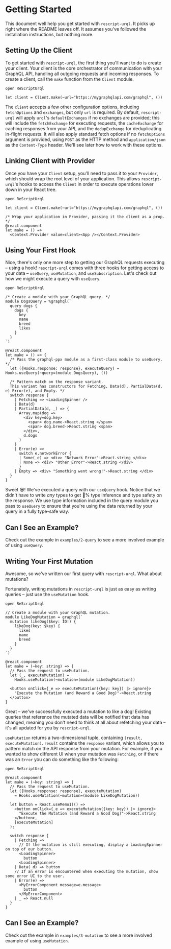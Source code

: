 # Getting Started

This document well help you get started with `rescript-urql`. It picks up right where the README leaves off. It assumes you've followed the installation instructions, but nothing more.

## Setting Up the Client

To get started with `rescript-urql`, the first thing you'll want to do is create your client. Your client is the core orchestrator of communication with your GraphQL API, handling all outgoing requests and incoming responses. To create a client, call the `make` function from the `Client` module.

```rescript
open ReScriptUrql

let client = Client.make(~url="https://mygraphqlapi.com/graphql", ())
```

The `client` accepts a few other configuration options, including `fetchOptions` and `exchanges`, but only `url` is required. By default, `rescript-urql` will apply `urql`'s `defaultExchanges` if no exchanges are provided; this will include the `fetchExchange` for executing requests, the `cacheExchange` for caching responses from your API, and the `dedupExchange` for deduplicating in-flight requests. It will also apply standard fetch options if no `fetchOptions` argument is provided, using `POST` as the HTTP method and `application/json` as the `Content-Type` header. We'll see later how to work with these options.

## Linking Client with Provider

Once you have your `Client` setup, you'll need to pass it to your `Provider`, which should wrap the root level of your application. This allows `rescript-urql`'s hooks to access the `Client` in order to execute operations lower down in your React tree.

```rescript
open ReScriptUrql

let client = Client.make(~url="https://mygraphqlapi.com/graphql", ())

/* Wrap your application in Provider, passing it the client as a prop. */
@react.component
let make = () =>
  <Context.Provider value=client><App /></Context.Provider>
```

## Using Your First Hook

Nice, there's only one more step to getting our GraphQL requests executing – using a hook! `rescript-urql` comes with three hooks for getting access to your data – `useQuery`, `useMutation`, and `useSubscription`. Let's check out how we might execute a query with `useQuery`.

```rescript
open ReScriptUrql

/* Create a module with your GraphQL query. */
module DogsQuery = %graphql(`
  query dogs {
    dogs {
      key
      name
      breed
      likes
    }
  }
`)

@react.component
let make = () => {
  /* Pass the graphql-ppx module as a first-class module to useQuery. */
  let ({Hooks.response: response}, executeQuery) = Hooks.useQuery(~query=(module DogsQuery), ())

  /* Pattern match on the response variant.
  This variant has constructors for Fetching, Data(d), PartialData(d, e) Error(e), and Empty. */
  switch response {
    | Fetching => <LoadingSpinner />
    | Data(d)
    | PartialData(d, _) => {
      Array.map(dog =>
        <div key=dog.key>
          <span> dog.name->React.string </span>
          <span> dog.breed->React.string <span>
        </div>,
        d.dogs
      )
    }
    | Error(e) =>
      switch e.networkError {
      | Some(_e) => <div> "Network Error"->React.string </div>
      | None => <div> "Other Error"->React.string </div>
      }
    | Empty => <div> "Something went wrong!"->React.string </div>
  }
}
```

Sweet 😎! We've executed a query with our `useQuery` hook. Notice that we didn't have to write _any_ types to get 💯% type inference and type safety on the response. We use type information included in the query module you pass to `useQuery` to ensure that you're using the data returned by your query in a fully type-safe way.

## Can I See an Example?

Check out the example in `examples/2-query` to see a more involved example of using `useQuery`.

## Writing Your First Mutation

Awesome, so we've written our first query with `rescript-urql`. What about mutations?

Fortunately, writing mutations in `rescript-urql` is just as easy as writing queries – just use the `useMutation` hook.

```rescript
open ReScriptUrql

// Create a module with your GraphQL mutation.
module LikeDogMutation = graphql(`
  mutation likeDog($key: ID!) {
    likeDog(key: $key) {
      likes
      name
      breed
    }
  }
`)

@react.component
let make = (~key: string) => {
  // Pass the request to useMutation.
  let (_, executeMutation) =
    Hooks.useMutation(~mutation=(module LikeDogMutation))

  <button onClick={_e => executeMutation({key: key}) |> ignore}>
    "Execute the Mutation (and Reward a Good Dog)"->React.string
  </button>
}
```

Great – we've successfully executed a mutation to like a dog! Existing queries that reference the mutated data will be notified that data has changed, meaning you don't need to think at all about refetching your data – it's all updated for you by `rescript-urql`.

`useMutation` returns a two-dimensional tuple, containing `(result, executeMutation)`. `result` contains the `response` variant, which allows you to pattern match on the API response from your mutation. For example, if you wanted to show different UI when your mutation was `Fetching`, or if there was an `Error` you can do something like the following:

```rescript
open ReScriptUrql

@react.component
let make = (~key: string) => {
  // Pass the request to useMutation.
  let ({Hooks.response: response}, executeMutation)
    = Hooks.useMutation(~mutation=(module LikeDogMutation))

  let button = React.useMemo1(() =>
    <button onClick={_e => executeMutation({key: key}) |> ignore}>
      "Execute the Mutation (and Reward a Good Dog)"->React.string
    </button>,
    [executeMutation]
  );

  switch response {
    | Fetching =>
      // If the mutation is still executing, display a LoadingSpinner on top of our button.
      <LoadingSpinner>
        button
      <LoadingSpinner>
    | Data(_d) => button
    // If an error is encountered when executing the mutation, show some error UI to the user.
    | Error(e) =>
      <MyErrorComponent message=e.message>
        button
      </MyErrorComponent>
    | _ => React.null
  }
}
```

## Can I See an Example?

Check out the example in `examples/3-mutation` to see a more involved example of using `useMutation`.
